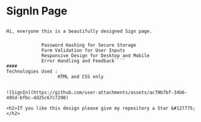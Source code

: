 <h1>SignIn Page</h1>

##
```Hi, everyone this is a beautifully designed Sign page.```
### 
```Feature : User Registration with Email and Password
             Password Hashing for Secure Storage
             Form Validation for User Inputs
             Responsive Design for Desktop and Mobile
             Error Handling and Feedback````
####
Technologies Used :
                   HTML and CSS only
           

![SignIn](https://github.com/user-attachments/assets/ac70b7bf-34b6-495d-bfbc-dd25c67c7290)

<h2>If you like this design please give my repository a Star &#127775;</h2>
